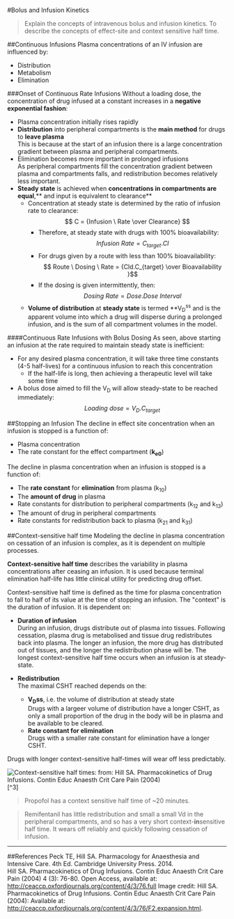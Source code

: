 #Bolus and Infusion Kinetics
>Explain the concepts of intravenous bolus and infusion kinetics. To describe the concepts of effect-site and context sensitive half time.

##Continuous Infusions
Plasma concentrations of an IV infusion are influenced by:
* Distribution
* Metabolism
* Elimination

###Onset of Continuous Rate Infusions
Without a loading dose, the concentration of drug infused at a constant increases in a **negative exponential fashion**:
* Plasma concentration initially rises rapidly
* **Distribution** into peripheral compartments is the **main method** for drugs to **leave plasma**  
This is because at the start of an infusion there is a large concentration gradient between plasma and peripheral compartments.
* Elimination becomes more important in prolonged infusions  
As peripheral compartments fill the concentration gradient between plasma and compartments falls, and redistribution becomes relatively less important.
* **Steady state** is achieved when **concentrations in compartments are equal**,** and input is equivalent to clearance**  
  * Concentration at steady state is determined by the ratio of infusion rate to clearance: $$ C = {Infusion \ Rate \over Clearance} $$
    * Therefore, at steady state with drugs with 100% bioavailability:  
    $$ Infusion \ Rate = C_{target}.Cl $$  
    * For drugs given by a route with less than 100% bioavailability:  
    $$ Route \ Dosing \ Rate  = {Cld.C_{target} \over Bioavailability }$$
    * If the dosing is given intermittently, then:  
    $$Dosing \ Rate = Dose.Dose \ Interval$$
  * **Volume of distribution** at **steady state** is termed **V<sub>D</sub><sup>ss</sup> and is the apparent volume into which a drug will disperse during a prolonged infusion, and is the sum of all compartment volumes in the model.

####Continuous Rate Infusions with Bolus Dosing
As seen, above starting an infusion at the rate required to maintain steady state is inefficient:
* For any desired plasma concentration, it will take three time constants (4-5 half-lives) for a continuous infusion to reach this concentration
  * If the half-life is long, then achieving a therapeutic level will take some time
* A bolus dose aimed to fill the V<sub>D</sub> will allow steady-state to be reached immediately:
$$ Loading \ dose = V_D.C_{target} $$

##Stopping an Infusion
The decline in effect site concentration when an infusion is stopped is a function of:
* Plasma concentration
* The rate constant for the effect compartment (**k<sub>e0</sub>**)

The decline in plasma concentration when an infusion is stopped is a function of:
* The **rate constant** for **elimination** from plasma (k<sub>10</sub>)
* The **amount of drug** in plasma
* Rate constants for distribution to peripheral compartments (k<sub>12</sub> and k<sub>13</sub>)
* The amount of drug in peripheral compartments
* Rate constants for redistribution back to plasma (k<sub>21</sub> and k<sub>31</sub>)


##Context-sensitive half time
Modeling the decline in plasma concentration on cessation of an infusion is complex, as it is dependent on multiple processes.

**Context-sensitive half time** describes the variability in plasma concentrations after ceasing an infusion. It is used because terminal elimination half-life has little clinical utility for predicting drug offset.

Context-sensitive half time is defined as the time for plasma concentration to fall to half of its value at the time of stopping an infusion. The "context" is the duration of infusion. It is dependent on:
* **Duration of infusion**  
  During an infusion, drugs distribute out of plasma into tissues. Following cessation, plasma drug is metabolised and tissue drug redistributes back into plasma. The longer an infusion, the more drug has distributed out of tissues, and the longer the redistribution phase will be. The longest context-sensitive half time occurs when an infusion is at steady-state.

* **Redistribution**  
  The maximal CSHT reached depends on the:
    * **V<sub>D</sub>ss**, i.e. the volume of distribution at steady state  
    Drugs with a largeer volume of distribution have a longer CSHT, as only a small proportion of the drug in the body will be in plasma and be available to be cleared.
    * **Rate constant for elimination**  
    Drugs with a smaller rate constant for elimination have a longer CSHT.

Drugs with longer context-sensitive half-times will wear off less predictably.

![Context-sensitive half times: from: Hill SA. Pharmacokinetics of Drug Infusions. Contin Educ Anaesth Crit Care Pain (2004)](http://i.imgur.com/tfPtCad.jpg)[^3]

> Propofol has a context sensitive half time of ~20 minutes.

<!--></!-->

> Remifentanil has little redistribution and small a small Vd in the peripheral compartments, and so has a very short context-**in**sensitive half time. It wears off reliably and quickly following cessation of infusion.

---

##References
Peck TE, Hill SA. Pharmacology for Anaesthesia and Intensive Care. 4th Ed. Cambridge University Press. 2014.  
Hill SA. Pharmacokinetics of Drug Infusions. Contin Educ Anaesth Crit Care Pain (2004) 4 (3): 76-80. Open Access, available at: http://ceaccp.oxfordjournals.org/content/4/3/76.full
Image credit: Hill SA. Pharmacokinetics of Drug Infusions. Contin Educ Anaesth Crit Care Pain (2004): Available at: http://ceaccp.oxfordjournals.org/content/4/3/76/F2.expansion.html. 